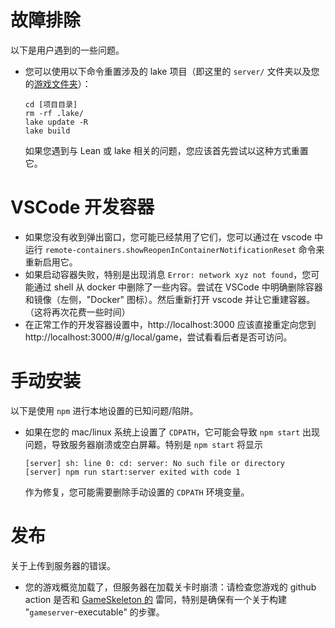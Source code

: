 # 故障排除

以下是用户遇到的一些问题。

- 您可以使用以下命令重置涉及的 lake 项目（即这里的 `server/` 文件夹以及您的[游戏文件夹](https://github.com/hhu-adam/GameSkeleton)）：
  ```
  cd [项目目录]
  rm -rf .lake/
  lake update -R
  lake build
  ```
  如果您遇到与 Lean 或 lake 相关的问题，您应该首先尝试以这种方式重置它。

# VSCode 开发容器
* 如果您没有收到弹出窗口，您可能已经禁用了它们，您可以通过在 vscode 中运行 `remote-containers.showReopenInContainerNotificationReset` 命令来重新启用它。
* 如果启动容器失败，特别是出现消息 `Error: network xyz not found`，您可能通过 shell 从 docker 中删除了一些内容。尝试在 VSCode 中明确删除容器和镜像（左侧，"Docker" 图标）。然后重新打开 vscode 并让它重建容器。（这将再次花费一些时间）
* 在正常工作的开发容器设置中，http://localhost:3000 应该直接重定向您到 http://localhost:3000/#/g/local/game，尝试看看后者是否可访问。

# 手动安装
以下是使用 `npm` 进行本地设置的已知问题/陷阱。

* 如果在您的 mac/linux 系统上设置了 `CDPATH`，它可能会导致 `npm start` 出现问题，导致服务器崩溃或空白屏幕。特别是 `npm start` 将显示
  ```
  [server] sh: line 0: cd: server: No such file or directory
  [server] npm run start:server exited with code 1
  ```
  作为修复，您可能需要删除手动设置的 `CDPATH` 环境变量。

# 发布
关于上传到服务器的错误。

* 您的游戏概览加载了，但服务器在加载关卡时崩溃：请检查您游戏的 github action 是否和 [GameSkeleton 的](https://github.com/hhu-adam/GameSkeleton/blob/main/.github/workflows/build.yml) 雷同，特别是确保有一个关于构建 "`gameserver`-executable" 的步骤。
